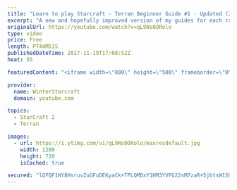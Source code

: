 ```yaml
---
title: "Learn to play Starcraft - Terran Beginner Guide #1 - Updated (2017 LOTV)"
excerpt: "A new and hopefully improved version of my guides for each race where I go over as many basics as possible while doing it live :)  I strongly believe that a super structured guide style is not very helpful compared to watching/playing the game actively.  Feedback is greatly appreciated. -- Watch live"
originalUrl: https://youtube.com/watch?v=qL9Ns0ORolo
type: video
price: Free
length: PT44M51S
publishedDateTime: 2017-11-19T17:08:52Z
heat: 55

featuredContent: "<iframe width=\"800\" height=\"500\" frameborder=\"0\" src=\"https://www.youtube.com/embed/qL9Ns0ORolo\" allow=\"accelerometer; autoplay; encrypted-media; gyroscope; picture-in-picture\" allowfullscreen></iframe>"

provider:
  name: WinterStarcraft
  domain: youtube.com

topics:
  - StarCraft 2
  - Terran

images:
  - url: https://i.ytimg.com/vi/qL9Ns0ORolo/maxresdefault.jpg
    width: 1280
    height: 720
    isCached: true

secured: "lQFQF1HY8HsruvZuGFuDEKyaCk+TPLQMDxY1HM3YVPG22sM7zaR+5jbtsW1S95D69d9htQHI0JlhfYUPHp6ncclXkmWPkBzOPegsO96WurihD8aaLJVDZh6dn3Kh8VYJtU3z/k1NWyWk4vP58Hm4Ff1RDFspOx+UP+lXkttPI35bhocuTYbMYJXhwMAbCnYhOaaxuU2MAmqJQYHhSo9EK6FtO+XdVI17UWbszyeduS1qRMcbMtz41EbNYpQ7X0lNAW0g5zhaaox6pq48jl9Uv8E2BcDLY0BUZVFIZIaP1I5iE7AKNNiKxTRZCnCKKCOmBFIwxyEGYLQkv3kREAcJZrOWZF0MguQWNrvcgb0fAd43OcPPo1Ticqn3dvPx8uz5V5yTT1pp79xh7iey8O/zhWfEwWyA+UQn67LGbhJchxxJKO6OlHYtwVdUDUJZajoW;qcC8TriOjXQkRZ+sg30Zew=="
---
```


